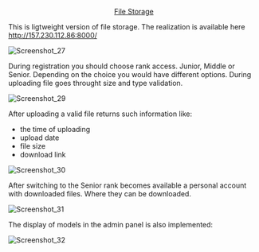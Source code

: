 <p align="center">
<a href="http://157.230.112.86:8000/">File Storage</a>
</p>

This is ligtweight version of file storage. The realization is available here http://157.230.112.86:8000/

![Screenshot_27](https://user-images.githubusercontent.com/93654788/230741496-c4fe1fc0-5b2d-44b2-8ef5-2157b6ac755f.jpg)

During registration you should choose rank access. Junior, Middle or Senior. Depending on the choice you would have different options.
During uploading file goes throught size and type validation.

![Screenshot_29](https://user-images.githubusercontent.com/93654788/230741616-33f7fb60-c103-4d5f-8f28-4951bbfcc526.jpg)

After uploading a valid file returns such information like:
- the time of uploading 
- upload date
- file size
- download link


![Screenshot_30](https://user-images.githubusercontent.com/93654788/230741675-636f3e50-4500-47dd-b67c-0249fc1c3edb.jpg)

After switching to the Senior rank becomes available a personal account with downloaded files. Where they can be downloaded.

![Screenshot_31](https://user-images.githubusercontent.com/93654788/230741792-dff23ed9-2734-4e61-a110-5d6cadb09ea9.jpg)

The display of models in the admin panel is also implemented:

![Screenshot_32](https://user-images.githubusercontent.com/93654788/230742262-294f023a-282d-4b2c-a284-92fa4a6bc210.jpg)

